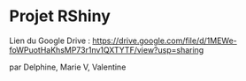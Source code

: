 # Projet RShiny 

Lien du Google Drive : https://drive.google.com/file/d/1MEWe-foWPuotHaKhsMP73r1nv1QXTYTF/view?usp=sharing

par Delphine, Marie V, Valentine
